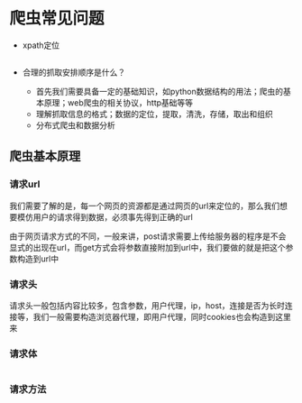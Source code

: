 
# 爬虫常见问题

* xpath定位


```python

```

* 合理的抓取安排顺序是什么？

    * 首先我们需要具备一定的基础知识，如python数据结构的用法；爬虫的基本原理；web爬虫的相关协议，http基础等等
    * 理解抓取信息的格式；数据的定位，提取，清洗，存储，取出和组织
    * 分布式爬虫和数据分析

## 爬虫基本原理

### 请求url
我们需要了解的是，每一个网页的资源都是通过网页的url来定位的，那么我们想要模仿用户的请求得到数据，必须事先得到正确的url

由于网页请求方式的不同，一般来讲，post请求需要上传给服务器的程序是不会显式的出现在url，而get方式会将参数直接附加到url中，我们要做的就是把这个参数构造到url中
### 请求头
请求头一般包括内容比较多，包含参数，用户代理，ip，host，连接是否为长时连接等，我们一般需要构造浏览器代理，即用户代理，同时cookies也会构造到这里来


### 请求体


```python

```

### 请求方法


```python

```
